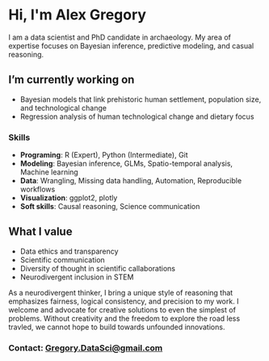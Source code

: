 # Hi, I'm Alex Gregory
I am a data scientist and PhD candidate in archaeology. My area of expertise focuses on Bayesian inference, predictive modeling, and casual reasoning.

## I’m currently working on
- Bayesian models that link prehistoric human settlement, population size, and technological change
- Regression analysis of human technological change and dietary focus

### Skills
- **Programing**: R (Expert), Python (Intermediate), Git
- **Modeling**: Bayesian inference, GLMs, Spatio-temporal analysis, Machine learning
- **Data**: Wrangling, Missing data handling, Automation, Reproducible workflows
- **Visualization**: ggplot2, plotly
- **Soft skills**: Causal reasoning, Science communication

## What I value
- Data ethics and transparency
- Scientific communication
- Diversity of thought in scientific callaborations
- Neurodivergent inclusion in STEM

As a neurodivergent thinker, I bring a unique style of reasoning that emphasizes fairness, logical consistency, and precision to my work. I welcome and advocate for creative solutions to even the simplest of problems. Without creativity and the freedom to explore the road less travled, we cannot hope to build towards unfounded innovations.



### Contact: Gregory.DataSci@gmail.com

<!--
**Agregory198/Agregory198** is a ✨ _special_ ✨ repository because its `README.md` (this file) appears on your GitHub profile.

Here are some ideas to get you started:

- 🔭 I’m currently working on:
- 🌱 I’m currently learning ...
- 👯 I’m looking to collaborate on ...
- 🤔 I’m looking for help with ...
- 💬 Ask me about ...
- 📫 How to reach me: ...
- 😄 Pronouns: ...
- ⚡ Fun fact: ...
-->
